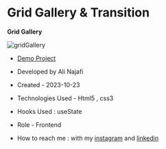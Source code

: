 # Grid Gallery & Transition

**Grid Gallery**

![gridGallery](https://github.com/alinajafiweb/gridGallery/assets/147813870/1a6f4038-2cf6-4edd-8111-a6c1a6626151)



- [Demo Project](https://alinajafi-developer.github.io/gridGallery/)

- Developed by Ali Najafi

- Created - 2023-10-23

- Technologies Used - Html5 , css3

- Hooks Used : useState 

- Role - Frontend

- How to reach me : with my [instagram](https://www.instagram.com/alinajafi_developer) and [linkedin](https://www.linkedin.com/in/alinajafi-developer/)
